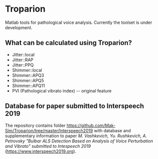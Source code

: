 # Troparion
Matlab tools for pathological voice analysis. Currently the toolset is under development. 

## What can be calculated using **Troparion**?
* Jitter::local
* Jitter::RAP
* Jitter::PPQ
* Shimmer::local
* Shimmer::APQ3
* Shimmer::APQ5
* Shimmer::APQ11
* PVI (Pathological vibrato index) -- original feature

## Database for paper submitted to Interspeech 2019
The repository contains folder https://github.com/Mak-Sim/Troparion/tree/master/Interspeech2019 with database and supplementary information to paper _M. Vashkevich, Yu. Rushkevich, A. Petrovsky "Bulbar ALS Detection Based on Analysis of Voice Perturbation and Vibrato" submitted to Intespeech 2019_ (https://www.interspeech2019.org).
